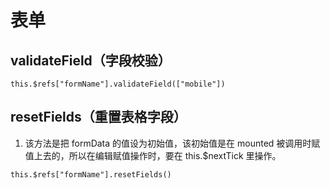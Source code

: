 # 表单

## validateField（字段校验）

`this.$refs["formName"].validateField(["mobile"])`

## resetFields（重置表格字段）

1. 该方法是把 formData 的值设为初始值，该初始值是在 mounted 被调用时赋值上去的，所以在编辑赋值操作时，要在 this.\$nextTick 里操作。

`this.$refs["formName"].resetFields()`
